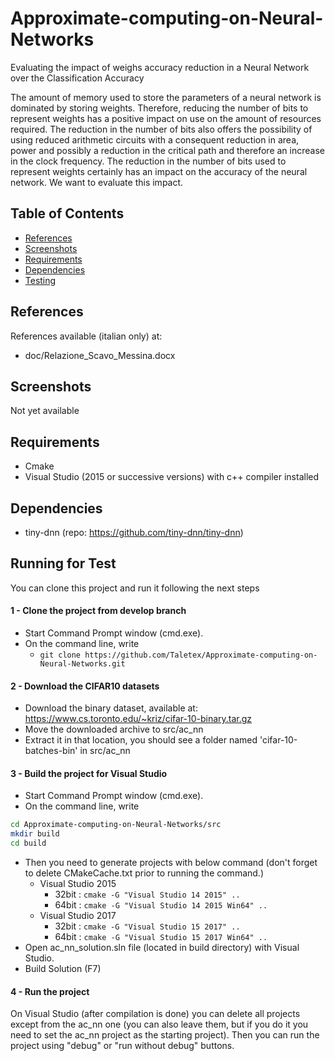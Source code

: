 # Approximate-computing-on-Neural-Networks
Evaluating the impact of weighs accuracy reduction in a Neural Network over the Classification Accuracy

The amount of memory used to store the parameters of a neural network is dominated by storing weights. Therefore, reducing the number of bits to represent weights has a positive impact on use on the amount of resources required. The reduction in the number of bits also offers the possibility of using reduced arithmetic circuits with a consequent reduction in area, power and possibly a reduction in the critical path and therefore an increase in the clock frequency. The reduction in the number of bits used to represent weights certainly has an impact on the accuracy of the neural network. We want to evaluate this impact.

## Table of Contents

- [References](#references)
- [Screenshots](#screenshots)
- [Requirements](#requirements)
- [Dependencies](#dependencies)
- [Testing](#running-for-test)



## References

References available (italian only) at:
- doc/Relazione_Scavo_Messina.docx



## Screenshots

Not yet available


## Requirements

- Cmake
- Visual Studio (2015 or successive versions) with c++ compiler installed


## Dependencies

- tiny-dnn (repo: https://github.com/tiny-dnn/tiny-dnn)


## Running for Test
You can clone this project and run it following the next steps

#### 1 - Clone the project from develop branch
- Start Command Prompt window (cmd.exe).
- On the command line, write
  - ```git clone https://github.com/Taletex/Approximate-computing-on-Neural-Networks.git ```
  
  
#### 2 - Download the CIFAR10 datasets
- Download the binary dataset, available at: https://www.cs.toronto.edu/~kriz/cifar-10-binary.tar.gz
- Move the downloaded archive to src/ac_nn
- Extract it in that location, you should see a folder named 'cifar-10-batches-bin' in src/ac_nn

#### 3 - Build the project for Visual Studio
- Start Command Prompt window (cmd.exe). 
- On the command line, write
```bash
cd Approximate-computing-on-Neural-Networks/src
mkdir build 
cd build 
``` 
- Then you need to generate projects with below command (don't forget to delete CMakeCache.txt prior to running the command.)
  - Visual Studio 2015
    - 32bit : ``` cmake -G "Visual Studio 14 2015" .. ```
    - 64bit : ``` cmake -G "Visual Studio 14 2015 Win64" .. ```
  - Visual Studio 2017
    - 32bit : ``` cmake -G "Visual Studio 15 2017" .. ```
    - 64bit : ``` cmake -G "Visual Studio 15 2017 Win64" .. ```
- Open ac_nn_solution.sln file (located in build directory) with Visual Studio.
- Build Solution (F7)

#### 4 - Run the project
On Visual Studio (after compilation is done) you can delete all projects except from the ac_nn one (you can also leave them, but if you do it you need to set the ac_nn project as the starting project). Then you can run the project using "debug" or "run without debug" buttons.
